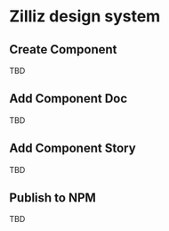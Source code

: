 # Zilliz design system

## Create Component

TBD

## Add Component Doc

TBD

## Add Component Story

TBD

## Publish to NPM

TBD
